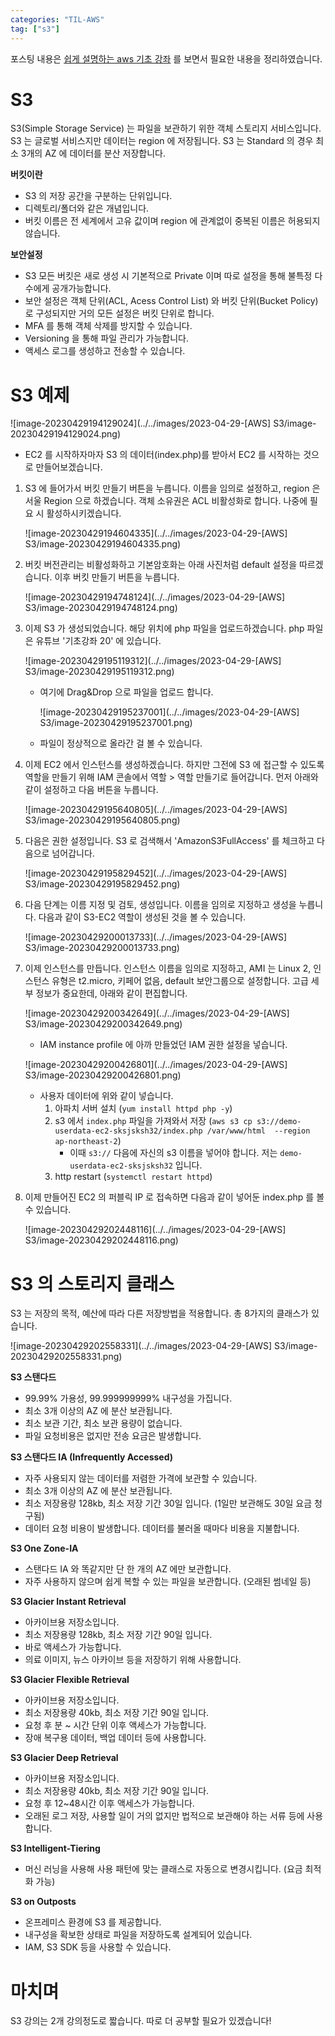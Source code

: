 ```yaml
---
categories: "TIL-AWS"
tag: ["s3"]
---
```


포스팅 내용은 [쉽게 설명하는 aws 기초 강좌](https://www.youtube.com/playlist?list=PLfth0bK2MgIan-SzGpHIbfnCnjj583K2m) 를 보면서 필요한 내용을 정리하였습니다.

# S3

S3(Simple Storage Service) 는 파일을 보관하기 위한 객체 스토리지 서비스입니다. S3 는 글로벌 서비스지만 데이터는 region 에 저장됩니다. S3 는 Standard 의 경우 최소 3개의 AZ 에 데이터를 분산 저장합니다. 

**버킷이란**

- S3 의 저장 공간을 구분하는 단위입니다.
- 디렉토리/폴더와 같은 개념입니다.
- 버킷 이름은 전 세계에서 고유 값이며 region 에 관계없이 중복된 이름은 허용되지 않습니다.

**보안설정**

- S3 모든 버킷은 새로 생성 시 기본적으로 Private 이며 따로 설정을 통해 불특정 다수에게 공개가능합니다.
- 보안 설정은 객체 단위(ACL, Acess Control List) 와 버킷 단위(Bucket Policy) 로 구성되지만 거의 모든 설정은 버킷 단위로 합니다.
- MFA 를 통해 객체 삭제를 방지할 수 있습니다.
- Versioning 을 통해 파일 관리가 가능합니다.
- 액세스 로그를 생성하고 전송할 수 있습니다.

# S3 예제

![image-20230429194129024](../../images/2023-04-29-[AWS] S3/image-20230429194129024.png)

- EC2 를 시작하자마자 S3 의 데이터(index.php)를 받아서 EC2 를 시작하는 것으로 만들어보겠습니다.

1. S3 에 들어가서 버킷 만들기 버튼을 누릅니다. 이름을 임의로 설정하고, region 은 서울 Region 으로 하겠습니다. 객체 소유권은 ACL 비활성화로 합니다. 나중에 필요 시 활성하시키겠습니다.

   ![image-20230429194604335](../../images/2023-04-29-[AWS] S3/image-20230429194604335.png)

2. 버킷 버전관리는 비활성화하고 기본암호화는 아래 사진처럼 default 설정을 따르겠습니다. 이후 버킷 만들기 버튼을 누릅니다.

   ![image-20230429194748124](../../images/2023-04-29-[AWS] S3/image-20230429194748124.png)

3. 이제 S3 가 생성되었습니다. 해당 위치에 php 파일을 업로드하겠습니다. php 파일은 유튜브 '기초강좌 20' 에 있습니다.

   ![image-20230429195119312](../../images/2023-04-29-[AWS] S3/image-20230429195119312.png)

   - 여기에 Drag&Drop 으로 파일을 업로드 합니다.

     ![image-20230429195237001](../../images/2023-04-29-[AWS] S3/image-20230429195237001.png)

   - 파일이 정상적으로 올라간 걸 볼 수 있습니다.

4. 이제 EC2 에서 인스턴스를 생성하겠습니다. 하지만 그전에 S3 에 접근할 수 있도록 역할을 만들기 위해 IAM 콘솔에서 역할 > 역할 만들기로 들어갑니다. 먼저 아래와 같이 설정하고 다음 버튼을 누릅니다.

   ![image-20230429195640805](../../images/2023-04-29-[AWS] S3/image-20230429195640805.png)

5. 다음은 권한 설정입니다. S3 로 검색해서 'AmazonS3FullAccess' 를 체크하고 다음으로 넘어갑니다.

   ![image-20230429195829452](../../images/2023-04-29-[AWS] S3/image-20230429195829452.png)

6. 다음 단계는 이름 지정 및 검토, 생성입니다. 이름을 임의로 지정하고 생성을 누릅니다. 다음과 같이 S3-EC2 역할이 생성된 것을 볼 수 있습니다.

   ![image-20230429200013733](../../images/2023-04-29-[AWS] S3/image-20230429200013733.png)

7. 이제 인스턴스를 만듭니다. 인스턴스 이름을 임의로 지정하고, AMI 는 Linux 2, 인스턴스 유형은 t2.micro, 키페어 없음, default 보안그룹으로 설정합니다. 고급 세부 정보가 중요한데, 아래와 같이 편집합니다.

   ![image-20230429200342649](../../images/2023-04-29-[AWS] S3/image-20230429200342649.png)

   - IAM instance profile 에 아까 만들었던 IAM 권한 설정을 넣습니다.

   ![image-20230429200426801](../../images/2023-04-29-[AWS] S3/image-20230429200426801.png)

   - 사용자 데이터에 위와 같이 넣습니다.
     1. 아파치 서버 설치 (`yum install httpd php -y`)
     2. s3 에서 `index.php` 파일을 가져와서 저장 (`aws s3 cp s3://demo-userdata-ec2-sksjsksh32/index.php /var/www/html  --region ap-northeast-2`)
        - 이때 `s3://` 다음에 자신의 s3 이름을 넣어야 합니다. 저는 `demo-userdata-ec2-sksjsksh32` 입니다.
     3. http restart (`systemctl restart httpd`)

8. 이제 만들어진 EC2 의 퍼블릭 IP 로 접속하면 다음과 같이 넣어둔 index.php 를 볼 수 있습니다.

   ![image-20230429202448116](../../images/2023-04-29-[AWS] S3/image-20230429202448116.png)

   

# S3 의 스토리지 클래스

S3 는 저장의 목적, 예산에 따라 다른 저장방법을 적용합니다. 총 8가지의 클래스가 있습니다.

![image-20230429202558331](../../images/2023-04-29-[AWS] S3/image-20230429202558331.png)

**S3 스탠다드**

- 99.99% 가용성, 99.999999999% 내구성을 가집니다.
- 최소 3개 이상의 AZ 에 분산 보관됩니다.
- 최소 보관 기간, 최소 보관 용량이 없습니다.
- 파일 요청비용은 없지만 전송 요금은 발생합니다.

**S3 스탠다드 IA (Infrequently Accessed)**

- 자주 사용되지 않는 데이터를 저렴한 가격에 보관할 수 있습니다.
- 최소 3개 이상의 AZ 에 분산 보관됩니다.
- 최소 저장용량 128kb, 최소 저장 기간 30일 입니다. (1일만 보관해도 30일 요금 청구됨)
- 데이터 요청 비용이 발생합니다. 데이터를 불러올 때마다 비용을 지불합니다.

**S3 One Zone-IA**

- 스탠다드 IA 와 똑같지만 단 한 개의 AZ 에만 보관합니다.
- 자주 사용하지 않으며 쉽게 복할 수 있는 파일을 보관합니다. (오래된 썸네일 등)

**S3 Glacier Instant Retrieval**

- 아카이브용 저장소입니다.
- 최소 저장용량 128kb, 최소 저장 기간 90일 입니다.
- 바로 액세스가 가능합니다.
- 의료 이미지, 뉴스 아카이브 등을 저장하기 위해 사용합니다.

**S3 Glacier Flexible Retrieval**

- 아카이브용 저장소입니다.
- 최소 저장용량 40kb, 최소 저장 기간 90일 입니다.
- 요청 후 분 ~ 시간 단위 이후 액세스가 가능합니다.
- 장애 복구용 데이터, 백업 데이터 등에 사용합니다.

**S3 Glacier Deep Retrieval**

- 아카이브용 저장소입니다.
- 최소 저장용량 40kb, 최소 저장 기간 90일 입니다.
- 요청 후 12~48시간 이후 액세스가 가능합니다.
- 오래된 로그 저장, 사용할 일이 거의 없지만 법적으로 보관해야 하는 서류 등에 사용합니다.

**S3 Intelligent-Tiering**

- 머신 러닝을 사용해 사용 패턴에 맞는 클래스로 자동으로 변경시킵니다. (요금 최적화 가능)

**S3 on Outposts**

- 온프레미스 환경에 S3 를 제공합니다.
- 내구성을 확보한 상태로 파일을 저장하도록 설계되어 있습니다.
- IAM, S3 SDK 등을 사용할 수 있습니다.

# 마치며

S3 강의는 2개 강의정도로 짧습니다. 따로 더 공부할 필요가 있겠습니다!